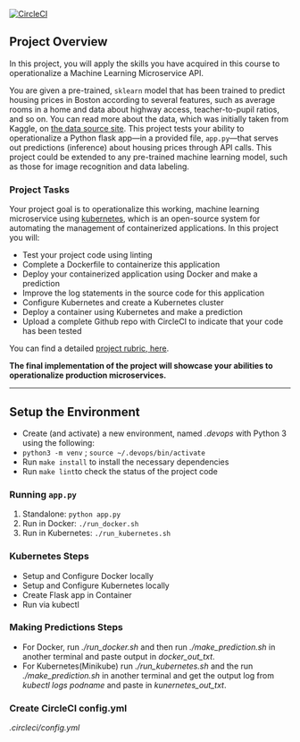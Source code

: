 [![CircleCI](https://circleci.com/gh/pascalegbenda83/Operationalize-a-Machine-Learning-Microservice-API/tree/master.svg?style=svg&circle-token=2d078007707e1f08c6b3a7d868e9c683051128ef)](https://circleci.com/gh/pascalegbenda83/Operationalize-a-Machine-Learning-Microservice-API/tree/master)

## Project Overview

In this project, you will apply the skills you have acquired in this course to operationalize a Machine Learning Microservice API. 

You are given a pre-trained, `sklearn` model that has been trained to predict housing prices in Boston according to several features, such as average rooms in a home and data about highway access, teacher-to-pupil ratios, and so on. You can read more about the data, which was initially taken from Kaggle, on [the data source site](https://www.kaggle.com/c/boston-housing). This project tests your ability to operationalize a Python flask app—in a provided file, `app.py`—that serves out predictions (inference) about housing prices through API calls. This project could be extended to any pre-trained machine learning model, such as those for image recognition and data labeling.

### Project Tasks

Your project goal is to operationalize this working, machine learning microservice using [kubernetes](https://kubernetes.io/), which is an open-source system for automating the management of containerized applications. In this project you will:
* Test your project code using linting
* Complete a Dockerfile to containerize this application
* Deploy your containerized application using Docker and make a prediction
* Improve the log statements in the source code for this application
* Configure Kubernetes and create a Kubernetes cluster
* Deploy a container using Kubernetes and make a prediction
* Upload a complete Github repo with CircleCI to indicate that your code has been tested

You can find a detailed [project rubric, here](https://review.udacity.com/#!/rubrics/2576/view).

**The final implementation of the project will showcase your abilities to operationalize production microservices.**

---

## Setup the Environment

* Create (and activate) a new environment, named *.devops* with Python 3 using the following:
* `python3 -m venv` ; `source ~/.devops/bin/activate`
* Run `make install` to install the necessary dependencies
* Run `make lint`to check the status of the project code

### Running `app.py`

1. Standalone:  `python app.py`
2. Run in Docker:  `./run_docker.sh`
3. Run in Kubernetes:  `./run_kubernetes.sh`

### Kubernetes Steps

* Setup and Configure Docker locally
* Setup and Configure Kubernetes locally
* Create Flask app in Container
* Run via kubectl

### Making Predictions Steps

* For Docker, run *./run_docker.sh* and then run *./make_prediction.sh* in another terminal and paste output in *docker_out_txt*.
* For Kubernetes(Minikube) run *./run_kubernetes.sh* and the run *./make_prediction.sh* in another terminal and get the output log from *kubectl logs* *podname* and paste in *kunernetes_out_txt*.

### Create CircleCI config.yml

*.circleci/config.yml*

